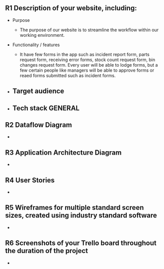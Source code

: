 
## R1	Description of your website, including:
- Purpose
    - The purpose of our website is to streamline the workflow within our working environment. 

- Functionality / features
    - It have few forms in the app such as incident report form, parts request form, receiving error forms, stock count request form, bin changes request form. Every user will be able to lodge forms, but a few certain people like managers will be able to approve forms or reaed forms submitted such as incident forms.

- Target audience
    - 

- Tech stack	GENERAL
    - 

## R2	Dataflow Diagram	
-   

## R3	Application Architecture Diagram	
- 

## R4	User Stories
- 

## R5	Wireframes for multiple standard screen sizes, created using industry standard software
- 

## R6	Screenshots of your Trello board throughout the duration of the project	
- 